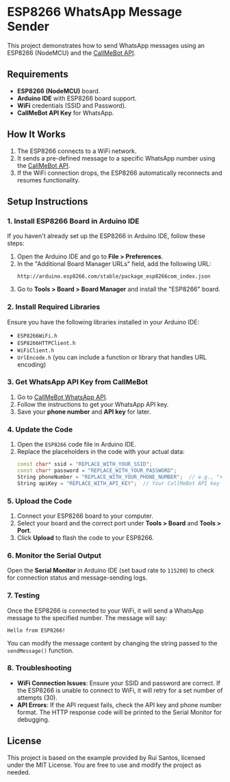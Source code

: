 
# ESP8266 WhatsApp Message Sender

This project demonstrates how to send WhatsApp messages using an ESP8266 (NodeMCU) and the [CallMeBot API](https://www.callmebot.com/).

## Requirements

- **ESP8266 (NodeMCU)** board.
- **Arduino IDE** with ESP8266 board support.
- **WiFi** credentials (SSID and Password).
- **CallMeBot API Key** for WhatsApp.

## How It Works

1. The ESP8266 connects to a WiFi network.
2. It sends a pre-defined message to a specific WhatsApp number using the [CallMeBot API](https://www.callmebot.com/).
3. If the WiFi connection drops, the ESP8266 automatically reconnects and resumes functionality.

## Setup Instructions

### 1. Install ESP8266 Board in Arduino IDE

If you haven't already set up the ESP8266 in Arduino IDE, follow these steps:

1. Open the Arduino IDE and go to **File > Preferences**.
2. In the "Additional Board Manager URLs" field, add the following URL:
   ```
   http://arduino.esp8266.com/stable/package_esp8266com_index.json
   ```
3. Go to **Tools > Board > Board Manager** and install the "ESP8266" board.

### 2. Install Required Libraries

Ensure you have the following libraries installed in your Arduino IDE:

- `ESP8266WiFi.h`
- `ESP8266HTTPClient.h`
- `WiFiClient.h`
- `UrlEncode.h` (you can include a function or library that handles URL encoding)

### 3. Get WhatsApp API Key from CallMeBot

1. Go to [CallMeBot WhatsApp API](https://www.callmebot.com/blog/free-api-whatsapp-messages/).
2. Follow the instructions to get your WhatsApp API key.
3. Save your **phone number** and **API key** for later.

### 4. Update the Code

1. Open the `ESP8266` code file in Arduino IDE.
2. Replace the placeholders in the code with your actual data:
   ```cpp
   const char* ssid = "REPLACE_WITH_YOUR_SSID";
   const char* password = "REPLACE_WITH_YOUR_PASSWORD";
   String phoneNumber = "REPLACE_WITH_YOUR_PHONE_NUMBER";  // e.g., "+351912345678"
   String apiKey = "REPLACE_WITH_API_KEY";  // Your CallMeBot API key
   ```
   
### 5. Upload the Code

1. Connect your ESP8266 board to your computer.
2. Select your board and the correct port under **Tools > Board** and **Tools > Port**.
3. Click **Upload** to flash the code to your ESP8266.

### 6. Monitor the Serial Output

Open the **Serial Monitor** in Arduino IDE (set baud rate to `115200`) to check for connection status and message-sending logs.

### 7. Testing

Once the ESP8266 is connected to your WiFi, it will send a WhatsApp message to the specified number. The message will say:

```
Hello from ESP8266!
```

You can modify the message content by changing the string passed to the `sendMessage()` function.

### 8. Troubleshooting

- **WiFi Connection Issues**: Ensure your SSID and password are correct. If the ESP8266 is unable to connect to WiFi, it will retry for a set number of attempts (30).
- **API Errors**: If the API request fails, check the API key and phone number format. The HTTP response code will be printed to the Serial Monitor for debugging.

## License

This project is based on the example provided by Rui Santos, licensed under the MIT License. You are free to use and modify the project as needed.

